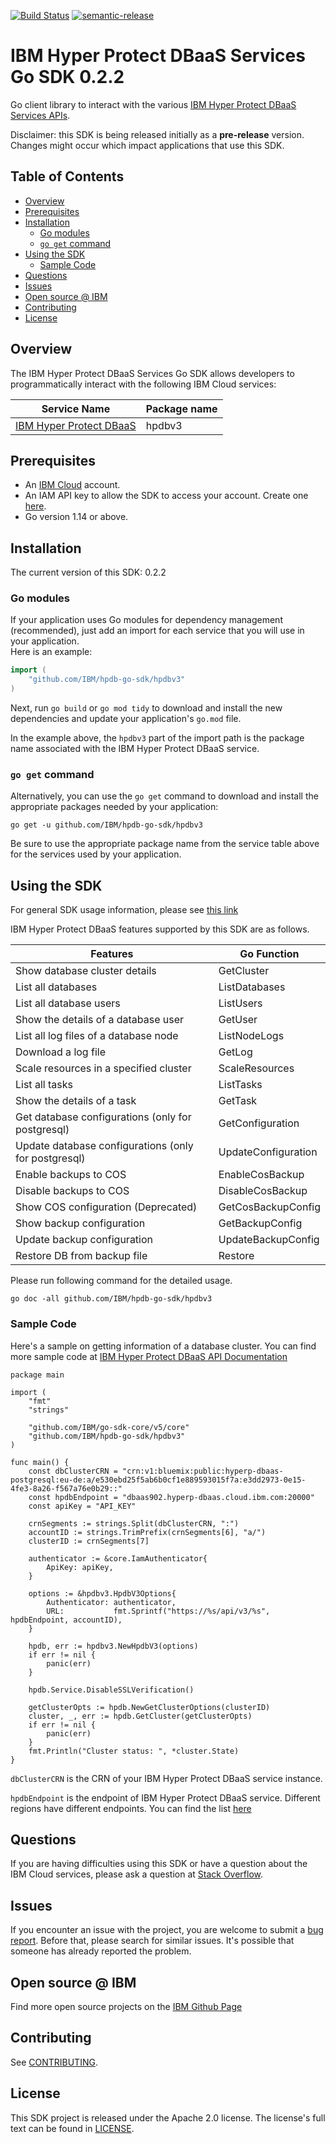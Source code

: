 [![Build Status](https://travis-ci.com/IBM/hpdb-go-sdk.svg?branch=main)](https://travis-ci.com/IBM/hpdb-go-sdk)
[![semantic-release](https://img.shields.io/badge/%20%20%F0%9F%93%A6%F0%9F%9A%80-semantic--release-e10079.svg)](https://github.com/semantic-release/semantic-release)

# IBM Hyper Protect DBaaS Services Go SDK 0.2.2
Go client library to interact with the various [IBM Hyper Protect DBaaS Services APIs](https://cloud.ibm.com/apidocs/hyperp-dbaas/hyperp-dbaas-v3).

Disclaimer: this SDK is being released initially as a **pre-release** version.
Changes might occur which impact applications that use this SDK.

## Table of Contents
<!--
  The TOC below is generated using the `markdown-toc` node package.

      https://github.com/jonschlinkert/markdown-toc

  You should regenerate the TOC after making changes to this file.

      npx markdown-toc -i README.md
  -->

<!-- toc -->

- [Overview](#overview)
- [Prerequisites](#prerequisites)
- [Installation](#installation)
  * [Go modules](#go-modules)
  * [`go get` command](#go-get-command)
- [Using the SDK](#using-the-sdk)
  * [Sample Code](#sample-code)
- [Questions](#questions)
- [Issues](#issues)
- [Open source @ IBM](#open-source--ibm)
- [Contributing](#contributing)
- [License](#license)

<!-- tocstop -->

## Overview

The IBM Hyper Protect DBaaS Services Go SDK allows developers to programmatically interact with the following IBM Cloud services:

Service Name | Package name 
--- | --- 
[IBM Hyper Protect DBaaS](https://cloud.ibm.com/apidocs/hyperp-dbaas/hyperp-dbaas-v3) | hpdbv3

## Prerequisites

[ibm-cloud-onboarding]: https://cloud.ibm.com/registration

* An [IBM Cloud][ibm-cloud-onboarding] account.
* An IAM API key to allow the SDK to access your account. Create one [here](https://cloud.ibm.com/iam/apikeys).
* Go version 1.14 or above.

## Installation
The current version of this SDK: 0.2.2

### Go modules  
If your application uses Go modules for dependency management (recommended), just add an import for each service 
that you will use in your application.  
Here is an example:

```go
import (
	"github.com/IBM/hpdb-go-sdk/hpdbv3"
)
```
Next, run `go build` or `go mod tidy` to download and install the new dependencies and update your application's
`go.mod` file.  

In the example above, the `hpdbv3` part of the import path is the package name
associated with the IBM Hyper Protect DBaaS service.

### `go get` command  
Alternatively, you can use the `go get` command to download and install the appropriate packages needed by your application:
```
go get -u github.com/IBM/hpdb-go-sdk/hpdbv3
```
Be sure to use the appropriate package name from the service table above for the services used by your application.

## Using the SDK
For general SDK usage information, please see [this link](https://github.com/IBM/ibm-cloud-sdk-common/blob/main/README.md)

IBM Hyper Protect DBaaS features supported by this SDK are as follows.

| Features | Go Function |
|----|----|
| Show database cluster details | GetCluster |
| List all databases | ListDatabases |
| List all database users | ListUsers |
| Show the details of a database user | GetUser |
| List all log files of a database node | ListNodeLogs |
| Download a log file | GetLog |
| Scale resources in a specified cluster | ScaleResources |
| List all tasks | ListTasks  |
| Show the details of a task | GetTask |
| Get database configurations (only for postgresql) | GetConfiguration |
| Update database configurations (only for postgresql) | UpdateConfiguration |
| Enable backups to COS | EnableCosBackup |
| Disable backups to COS | DisableCosBackup |
| Show COS configuration (Deprecated) | GetCosBackupConfig |
| Show backup configuration | GetBackupConfig |
| Update backup configuration | UpdateBackupConfig |
| Restore DB from backup file | Restore |

Please run following command for the detailed usage.

```
go doc -all github.com/IBM/hpdb-go-sdk/hpdbv3
```

### Sample Code

Here's a sample on getting information of a database cluster. You can find more sample code at [IBM Hyper Protect DBaaS API Documentation](https://cloud.ibm.com/apidocs/hyperp-dbaas/hyperp-dbaas-v3)

```
package main

import (
	"fmt"
	"strings"

	"github.com/IBM/go-sdk-core/v5/core"
	"github.com/IBM/hpdb-go-sdk/hpdbv3"
)

func main() {
	const dbClusterCRN = "crn:v1:bluemix:public:hyperp-dbaas-postgresql:eu-de:a/e530ebd25f5ab6b0cf1e889593015f7a:e3dd2973-0e15-4fe3-8a26-f567a76e0b29::"
	const hpdbEndpoint = "dbaas902.hyperp-dbaas.cloud.ibm.com:20000"
	const apiKey = "API_KEY"

	crnSegments := strings.Split(dbClusterCRN, ":")
	accountID := strings.TrimPrefix(crnSegments[6], "a/")
	clusterID := crnSegments[7]

	authenticator := &core.IamAuthenticator{
		ApiKey: apiKey,
	}

	options := &hpdbv3.HpdbV3Options{
		Authenticator: authenticator,
		URL:           fmt.Sprintf("https://%s/api/v3/%s", hpdbEndpoint, accountID),
	}

	hpdb, err := hpdbv3.NewHpdbV3(options)
	if err != nil {
		panic(err)
	}

	hpdb.Service.DisableSSLVerification()

	getClusterOpts := hpdb.NewGetClusterOptions(clusterID)
	cluster, _, err := hpdb.GetCluster(getClusterOpts)
	if err != nil {
		panic(err)
	}
	fmt.Println("Cluster status: ", *cluster.State)
}
```

`dbClusterCRN` is the CRN of your IBM Hyper Protect DBaaS service instance.

`hpdbEndpoint` is the endpoint of IBM Hyper Protect DBaaS service. Different regions have different endpoints. You can find the list [here](https://cloud.ibm.com/docs/hyper-protect-dbaas-for-mongodb?topic=hyper-protect-dbaas-for-mongodb-api-setup#gen_inst_mgr_apis)



## Questions

If you are having difficulties using this SDK or have a question about the IBM Cloud services,
please ask a question at 
[Stack Overflow](http://stackoverflow.com/questions/ask?tags=ibm-cloud).

## Issues
If you encounter an issue with the project, you are welcome to submit a
[bug report](https://github.com/IBM/hpdb-go-sdk/issues).
Before that, please search for similar issues. It's possible that someone has already reported the problem.

## Open source @ IBM
Find more open source projects on the [IBM Github Page](http://ibm.github.io/)

## Contributing
See [CONTRIBUTING](CONTRIBUTING.md).

## License

This SDK project is released under the Apache 2.0 license.
The license's full text can be found in [LICENSE](LICENSE).
